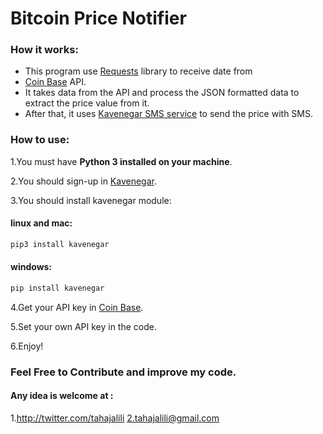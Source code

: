 # Bitcoin Price Notifier

### How it works:

+ This program use [Requests](http://docs.python-requests.org/en/master/) library to receive date from 
+ [Coin Base](https://developers.coinbase.com/docs/wallet/guides/price-data) API.
+ It takes data from the API and process the JSON formatted data to extract the price value from it.
+ After that, it uses [Kavenegar SMS service](http://github.com/kavenegar) to send the price with SMS.

### How to use:

1.You must have **Python 3 installed on your machine**.

2.You should sign-up in [Kavenegar](http://kavenegar.com). 

3.You should install kavenegar module:
#### linux and mac:

```python
pip3 install kavenegar
```
#### windows:

```python
pip install kavenegar
```

4.Get your API key in [Coin Base](https://developers.coinbase.com/docs/wallet/guides/price-data).

5.Set your own API key in the code.

6.Enjoy!

### Feel Free to Contribute and improve my code.
#### Any idea is welcome at : 
1.http://twitter.com/tahajalili 
2.tahajalili@gmail.com

